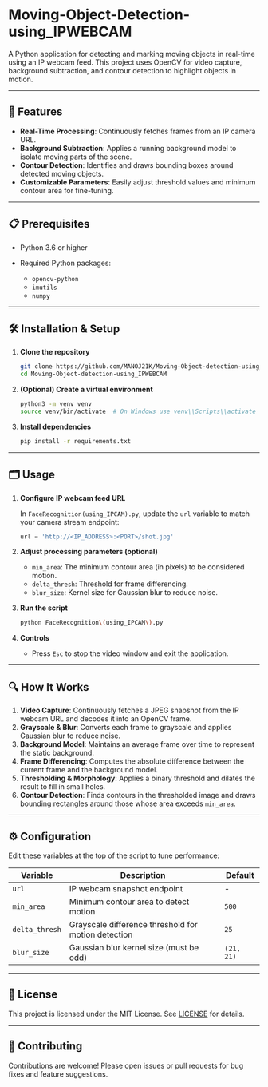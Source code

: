 # Moving-Object-Detection-using\_IPWEBCAM

A Python application for detecting and marking moving objects in real-time using an IP webcam feed. This project uses OpenCV for video capture, background subtraction, and contour detection to highlight objects in motion.

---

## 🚀 Features

* **Real-Time Processing**: Continuously fetches frames from an IP camera URL.
* **Background Subtraction**: Applies a running background model to isolate moving parts of the scene.
* **Contour Detection**: Identifies and draws bounding boxes around detected moving objects.
* **Customizable Parameters**: Easily adjust threshold values and minimum contour area for fine-tuning.

---

## 📋 Prerequisites

* Python 3.6 or higher
* Required Python packages:

  * `opencv-python`
  * `imutils`
  * `numpy`

---

## 🛠️ Installation & Setup

1. **Clone the repository**

   ```bash
   git clone https://github.com/MANOJ21K/Moving-Object-detection-using_IPWEBCAM.git
   cd Moving-Object-detection-using_IPWEBCAM
   ```

2. **(Optional) Create a virtual environment**

   ```bash
   python3 -m venv venv
   source venv/bin/activate  # On Windows use venv\\Scripts\\activate
   ```

3. **Install dependencies**

   ```bash
   pip install -r requirements.txt
   ```

---

## 🗂️ Usage

1. **Configure IP webcam feed URL**

   In `FaceRecognition(using_IPCAM).py`, update the `url` variable to match your camera stream endpoint:

   ```python
   url = 'http://<IP_ADDRESS>:<PORT>/shot.jpg'
   ```

2. **Adjust processing parameters (optional)**

   * `min_area`: The minimum contour area (in pixels) to be considered motion.
   * `delta_thresh`: Threshold for frame differencing.
   * `blur_size`: Kernel size for Gaussian blur to reduce noise.

3. **Run the script**

   ```bash
   python FaceRecognition\(using_IPCAM\).py
   ```

4. **Controls**

   * Press `Esc` to stop the video window and exit the application.

---

## 🔍 How It Works

1. **Video Capture**: Continuously fetches a JPEG snapshot from the IP webcam URL and decodes it into an OpenCV frame.
2. **Grayscale & Blur**: Converts each frame to grayscale and applies Gaussian blur to reduce noise.
3. **Background Model**: Maintains an average frame over time to represent the static background.
4. **Frame Differencing**: Computes the absolute difference between the current frame and the background model.
5. **Thresholding & Morphology**: Applies a binary threshold and dilates the result to fill in small holes.
6. **Contour Detection**: Finds contours in the thresholded image and draws bounding rectangles around those whose area exceeds `min_area`.

---

## ⚙️ Configuration

Edit these variables at the top of the script to tune performance:

| Variable       | Description                                         | Default    |
| -------------- | --------------------------------------------------- | ---------- |
| `url`          | IP webcam snapshot endpoint                         | -          |
| `min_area`     | Minimum contour area to detect motion               | `500`      |
| `delta_thresh` | Grayscale difference threshold for motion detection | `25`       |
| `blur_size`    | Gaussian blur kernel size (must be odd)             | `(21, 21)` |

---

## 📄 License

This project is licensed under the MIT License. See [LICENSE](LICENSE) for details.

---

## 🤝 Contributing

Contributions are welcome! Please open issues or pull requests for bug fixes and feature suggestions.

